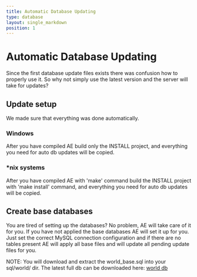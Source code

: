 ```yaml
---
title: Automatic Database Updating
type: database
layout: single_markdown
position: 1
---
```


# Automatic Database Updating
Since the first database update files exists there was confusion how to properly use it. So why not simply use the latest version and the server will take for updates?

## Update setup
We made sure that everything was done automatically.

### Windows
After you have compiled AE build only the INSTALL project, and everything you need for auto db updates will be copied.

### *nix systems
After you have compiled AE with 'make' command build the INSTALL project with 'make install' command, and everything you need for auto db updates will be copied.

## Create base databases
You are tired of setting up the databases? No problem, AE will take care of it for you. If you have not applied the base databases AE will set it up for you. 
Just set the correct MySQL connection configuration and if there are no tables present AE will apply all base files and will update all pending update files for you.

NOTE: You will download and extract the world_base.sql into your sql/world/ dir. The latest full db can be downloaded here: [world db](https://github.com/AscEmu/OneDB)
